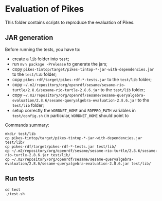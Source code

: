 # Evaluation of Pikes

This folder contains scripts to reproduce the evaluation of Pikes.

## JAR generation

Before running the tests, you have to:

* create a `lib` folder into `test`;
* run `mvn package -Prelease` to generate the jars;
* copy `pikes-tintop/target/pikes-tintop-*-jar-with-dependencies.jar` to the `test/lib` folder;
* copy `pikes-rdf/target/pikes-rdf-*-tests.jar` to the `test/lib` folder;
* copy `~/.m2/repository/org/openrdf/sesame/sesame-rio-turtle/2.8.6/sesame-rio-turtle-2.8.6.jar` to the `test/lib` folder;
* copy `~/.m2/repository/org/openrdf/sesame/sesame-queryalgebra-evaluation/2.8.6/sesame-queryalgebra-evaluation-2.8.6.jar` to the `test/lib` folder;
* setup correctly the `WORDNET_HOME` and `RDFPRO_PATH` variables in `test/config.sh` (in particular, `WORDNET_HOME` should point to

Commands summary:
```
mkdir test/lib
cp pikes-tintop/target/pikes-tintop-*-jar-with-dependencies.jar test/lib/
cp pikes-rdf/target/pikes-rdf-*-tests.jar test/lib/
cp ~/.m2/repository/org/openrdf/sesame/sesame-rio-turtle/2.8.6/sesame-rio-turtle-2.8.6.jar test/lib/
cp ~/.m2/repository/org/openrdf/sesame/sesame-queryalgebra-evaluation/2.8.6/sesame-queryalgebra-evaluation-2.8.6.jar test/lib/  
```

## Run tests

```
cd test
./test.sh
```